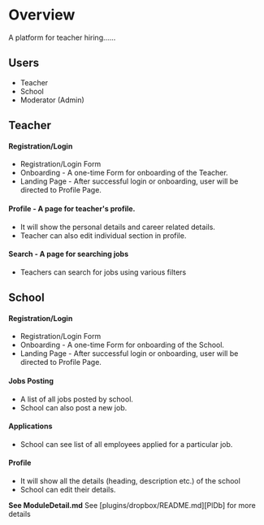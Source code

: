 # Overview

A platform for teacher hiring......


## Users

* Teacher
* School
* Moderator (Admin)


## Teacher


#### Registration/Login
* Registration/Login Form
* Onboarding - A one-time Form for onboarding of the Teacher.
* Landing Page - After successful login or onboarding, user will be directed to Profile Page.
 
 
#### Profile - A page for teacher's profile.
* It will show the personal details and career related details.
* Teacher can also edit individual section in profile.


#### Search - A page for searching jobs
* Teachers can search for jobs using various filters


## School


#### Registration/Login
* Registration/Login Form
* Onboarding - A one-time Form for onboarding of the School.
* Landing Page - After successful login or onboarding, user will be directed to Profile Page.


#### Jobs Posting
* A list of all jobs posted by school.
* School can also post a new job.


#### Applications
* School can see list of all employees applied for a particular job.

#### Profile
* It will show all the details (heading, description etc.) of the school
* School can edit their details.


 **See ModuleDetail.md**
  See [plugins/dropbox/README.md][PlDb] for more details
